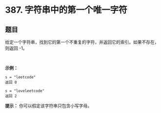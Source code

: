 # 387. 字符串中的第一个唯一字符

## 题目

给定一个字符串，找到它的第一个不重复的字符，并返回它的索引。如果不存在，则返回 -1。

 

**示例：**

```
s = "leetcode"
返回 0

s = "loveleetcode"
返回 2
```

**提示：** 你可以假定该字符串只包含小写字母。